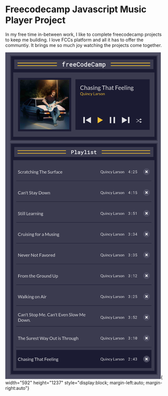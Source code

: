 # Freecodecamp Javascript Music Player Project

In my free time in-between work, I like to complete freecodecamp projects to keep me building. I love FCCs platform and all it has to offer the communtiy. It brings me so much joy watching the projects come together.


![Javascript music player](images/JS_Music_Player_PNG.png){ width="592" height="1237" style="display:block; margin-left:auto; margin-right:auto"}
